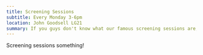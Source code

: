 ```yaml
---
title: Screening Sessions
subtitle: Every Monday 3-6pm
location: John Goodsell LG21
summary: If you guys don't know what our famous screening sessions are, come by to check out if you're missing out on any of the coolest shows of the anime catalogue! Whether it be new stuff from the up-coming season, old goodies, or even the occasional movie, come chill with us!
---
```


Screening sessions something!
